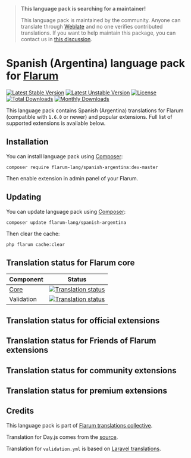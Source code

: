 > **This language pack is searching for a maintainer!**
>
> This language pack is maintained by the community. Anyone can translate through [Weblate](https://weblate.rob006.net/languages/es_AR/flarum/) and no one verifies contributed translations. If you want to help maintain this package, you can contact us in [this discussion](https://discuss.flarum.org/d/27519-the-flarum-language-project).


# Spanish (Argentina) language pack for [Flarum](https://flarum.org/)

[![Latest Stable Version](https://img.shields.io/packagist/v/flarum-lang/spanish-argentina?color=success&label=stable)](https://packagist.org/packages/flarum-lang/spanish-argentina) 
[![Latest Unstable Version](https://img.shields.io/packagist/v/flarum-lang/spanish-argentina?include_prereleases&label=unstable)](https://packagist.org/packages/flarum-lang/spanish-argentina) 
[![License](https://img.shields.io/packagist/l/flarum-lang/spanish-argentina)](https://packagist.org/packages/flarum-lang/spanish-argentina) 
[![Total Downloads](https://img.shields.io/packagist/dt/flarum-lang/spanish-argentina)](https://packagist.org/packages/flarum-lang/spanish-argentina/stats) 
[![Monthly Downloads](https://img.shields.io/packagist/dm/flarum-lang/spanish-argentina)](https://packagist.org/packages/flarum-lang/spanish-argentina/stats) 

This language pack contains Spanish (Argentina) translations for Flarum (compatible with `1.6.0` or newer) and popular extensions. Full list of supported extensions is available below.


## Installation

You can install language pack using [Composer](https://getcomposer.org/):

```console
composer require flarum-lang/spanish-argentina:dev-master
```

Then enable extension in admin panel of your Flarum.


## Updating

You can update language pack using [Composer](https://getcomposer.org/):

```console
composer update flarum-lang/spanish-argentina
```

Then clear the cache:

```console
php flarum cache:clear
```


## Translation status for Flarum core

| Component | Status |
| --- | --- |
| [Core](https://github.com/flarum/flarum-core) | [![Translation status](https://weblate.rob006.net/widgets/flarum/es_AR/core/svg-badge.svg)](https://weblate.rob006.net/projects/flarum/core/es_AR/) |
| Validation | [![Translation status](https://weblate.rob006.net/widgets/flarum/es_AR/validation/svg-badge.svg)](https://weblate.rob006.net/projects/flarum/validation/es_AR/) |


## Translation status for official extensions

<!-- flarum-extensions-list-start -->
<!-- flarum-extensions-list-stop -->


## Translation status for Friends of Flarum extensions

<!-- fof-extensions-list-start -->
<!-- fof-extensions-list-stop -->


## Translation status for community extensions

<!-- various-extensions-list-start -->
<!-- various-extensions-list-stop -->


## Translation status for premium extensions

<!-- premium-extensions-list-start -->
<!-- premium-extensions-list-stop -->


## Credits

This language pack is part of [Flarum translations collective](https://github.com/rob006-software/flarum-translations).

Translation for Day.js comes from the [source](https://github.com/iamkun/dayjs/blob/v1.10.4/src/locale/es_AR.js).

Translation for `validation.yml` is based on [Laravel translations](https://github.com/Laravel-Lang/lang/blob/8.1.3/src/es_AR/validation.php).
